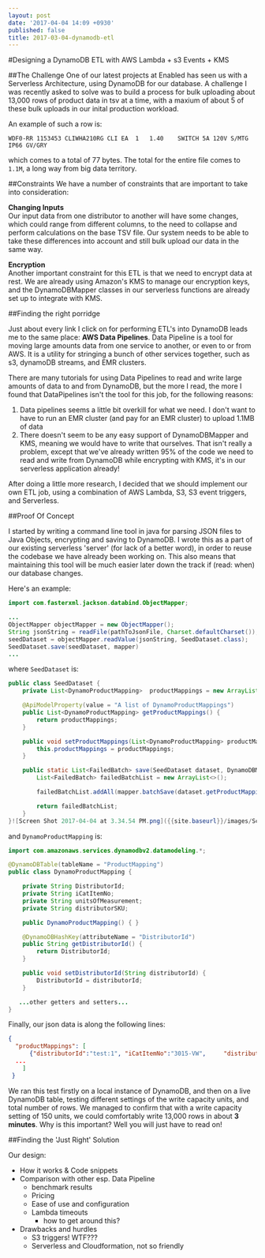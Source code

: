 ```yaml
---
layout: post
date: '2017-04-04 14:09 +0930'
published: false
title: 2017-03-04-dynamodb-etl
---
```

#Designing a DynamoDB ETL with AWS Lambda + s3 Events + KMS  

  
    
##The Challenge
One of our latest projects at Enabled has seen us with a Serverless Architecture, using DynamoDB for our database. A challenge I was recently asked to solve was to build a process for bulk uploading about 13,000 rows of product data in tsv at a time, with a maxium of about 5 of these bulk uploads in our inital production workload.

An example of such a row is:  
```
WDF0-RR	1153453	CLIWHA210RG	CLI	EA	1	1.40	SWITCH 5A 120V S/MTG IP66 GV/GRY
```
which comes to a total of 77 bytes. The total for the entire file comes to `1.1M`, a long way from big data territory.


##Constraints
We have a number of constraints that are important to take into consideration:

**Changing Inputs**  
Our input data from one distributor to another will have some changes, which could range from different columns, to the need to collapse and perform calculations on the base TSV file. Our system needs to be able to take these differences into account and still bulk upload our data in the same way.

**Encryption**  
Another important constraint for this ETL is that we need to encrypt data at rest. We are already using Amazon's KMS to manage our encryption keys, and the DynamoDBMapper classes in our serverless functions are already set up to integrate with KMS.

##Finding the right porridge

Just about every link I click on for performing ETL's into DynamoDB leads me to the same place: **AWS Data Pipelines**. Data Pipeline is a tool for moving large amounts data from one service to another, or even to or from AWS. It is a utility for stringing a bunch of other services together, such as s3, dynamoDB streams, and EMR clusters.

There are many tutorials for using Data Pipelines to read and write large amounts of data to and from DynamoDB, but the more I read, the more I found that DataPipelines isn't the tool for this job, for the following reasons:
  1. Data pipelines seems a little bit overkill for what we need. I don't want to have to run an EMR cluster (and pay for an EMR cluster) to upload 1.1MB of data
  2. There doesn't seem to be any easy support of DynamoDBMapper and KMS, meaning we would have to write that ourselves. That isn't really a problem, except that we've already written 95% of the code we need to read and write from DynamoDB while encrypting with KMS, it's in our serverless application already!
  
After doing a little more research, I decided that we should implement our own ETL job, using a combination of AWS Lambda, S3, S3 event triggers, and Serverless.

##Proof Of Concept

I started by writing a command line tool in java for parsing JSON files to Java Objects, encrypting and saving to DynamoDB. I wrote this as a part of our existing serverless 'server' (for lack of a better word), in order to reuse the codebase we have already been working on. This also means that maintaining this tool will be much easier later down the track if (read: when) our database changes. 

Here's an example:

```java
import com.fasterxml.jackson.databind.ObjectMapper;

...
ObjectMapper objectMapper = new ObjectMapper();
String jsonString = readFile(pathToJsonFile, Charset.defaultCharset());
seedDataset = objectMapper.readValue(jsonString, SeedDataset.class);
SeedDataset.save(seedDataset, mapper)
...

```
where `SeedDataset` is:
```java
public class SeedDataset {
    private List<DynamoProductMapping>  productMappings = new ArrayList<>();

    @ApiModelProperty(value = "A list of DynamoProductMappings")
    public List<DynamoProductMapping> getProductMappings() {
        return productMappings;
    }

    public void setProductMappings(List<DynamoProductMapping> productMappings) {
        this.productMappings = productMappings;
    }

    public static List<FailedBatch> save(SeedDataset dataset, DynamoDBMapper mapper) {
        List<FailedBatch> failedBatchList = new ArrayList<>();

        failedBatchList.addAll(mapper.batchSave(dataset.getProductMappings()));

        return failedBatchList;
    }
}![Screen Shot 2017-04-04 at 3.34.54 PM.png]({{site.baseurl}}/images/Screen Shot 2017-04-04 at 3.34.54 PM.png)

```

and `DynamoProductMapping` is:
```java
import com.amazonaws.services.dynamodbv2.datamodeling.*;

@DynamoDBTable(tableName = "ProductMapping")
public class DynamoProductMapping {

    private String DistributorId;
    private String iCatItemNo;
    private String unitsOfMeasurement;
    private String distributorSKU;

    public DynamoProductMapping() { }

    @DynamoDBHashKey(attributeName = "DistributorId")
    public String getDistributorId() {
        return DistributorId;
    }

    public void setDistributorId(String distributorId) {
        DistributorId = distributorId;
    }

   ...other getters and setters...
}

```

Finally, our json data  is along the following lines:
```json
{
  "productMappings": [
      {"distributorId":"test:1", "iCatItemNo":"3015-VW",     "distributorSKU":"00001", "unitsOfMeasurement":"[pce]"},
  ...
    ]
 }

```

We ran this test firstly on a local instance of DynamoDB, and then on a live DynamoDB table, testing different settings of the write capacity units, and total number of rows. We managed to confirm that with a write capacity setting of 150 units, we could comfortably write 13,000 rows in about **3 minutes**. Why is this important? Well you will just have to read on!


##Finding the 'Just Right' Solution

Our design:






- How it works & Code snippets
- Comparison with other esp. Data Pipeline
	- benchmark results
	- Pricing
    - Ease of use and configuration
    - Lambda timeouts
    	- how to get around this?
- Drawbacks and hurdles
	- S3 triggers! WTF???
    - Serverless and Cloudformation, not so friendly
    